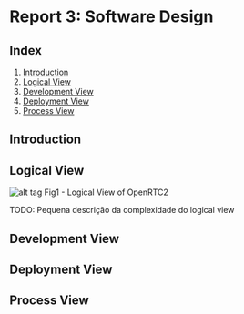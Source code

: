 # Report 3: Software Design
 
## Index
 1. [Introduction](#introduction)
 2. [Logical View](#logical_view)
 3. [Development View](#development_view)
 4. [Deployment View](#deployment_view)
 4. [Process View](#process_view)

 
## Introduction<a name="introduction"></a>
 
## Logical View<a name="logical_view"></a>
![alt tag](https://raw.githubusercontent.com/n42k/OpenRCT2/develop/reports/Images/logical_view.png)
Fig1 - Logical View of OpenRTC2

TODO: Pequena descrição da complexidade do logical view
## Development View<a name="development_view"></a>
   
## Deployment View<a name="deployment_view"></a>
 
## Process View<a name="process_view"></a>
